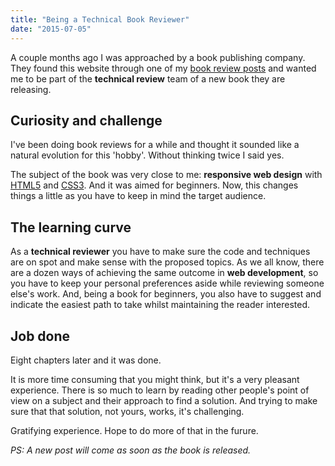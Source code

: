 ```yaml
---
title: "Being a Technical Book Reviewer"
date: "2015-07-05"
---
```


A couple months ago I was approached by a book publishing company. They found this website through one of my [book review posts](http://jpedroribeiro.com/category/book-reviews/) and wanted me to be part of the **technical review** team of a new book they are releasing.

## Curiosity and challenge

I've been doing book reviews for a while and thought it sounded like a natural evolution for this 'hobby'. Without thinking twice I said yes.

The subject of the book was very close to me: **responsive web design** with [HTML5](http://jpedroribeiro.com/tag/html/) and [CSS3](http://jpedroribeiro.com/tag/css/). And it was aimed for beginners. Now, this changes things a little as you have to keep in mind the target audience.

## The learning curve

As a **technical reviewer** you have to make sure the code and techniques are on spot and make sense with the proposed topics. As we all know, there are a dozen ways of achieving the same outcome in **web development**, so you have to keep your personal preferences aside while reviewing someone else's work. And, being a book for beginners, you also have to suggest and indicate the easiest path to take whilst maintaining the reader interested.

## Job done

Eight chapters later and it was done.

It is more time consuming that you might think, but it's a very pleasant experience. There is so much to learn by reading other people's point of view on a subject and their approach to find a solution. And trying to make sure that that solution, not yours, works, it's challenging.

Gratifying experience. Hope to do more of that in the furure.

_PS: A new post will come as soon as the book is released._
